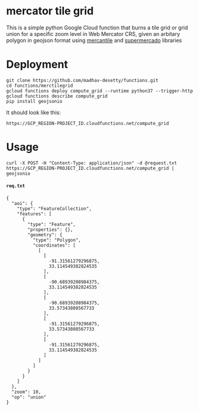 # mercator tile grid 
This is a simple python Google Cloud function that burns a tile grid or grid union for a specific zoom level in  Web Mercator CRS, given an arbitary polygon in geojson format using [mercantile](https://github.com/mapbox/mercantile) and [supermercado](https://github.com/mapbox/supermercado) libraries 

# Deployment
```
git clone https://github.com/madhav-desetty/functions.git
cd functions/merctilegrid
gcloud functions deploy compute_grid --runtime python37 --trigger-http
gcloud functions describe compute_grid
pip install geojsonio
```
It should look like this:
```
https://GCP_REGION-PROJECT_ID.cloudfunctions.net/compute_grid 
```


# Usage
```
curl -X POST -H "Content-Type: application/json" -d @request.txt https://GCP_REGION-PROJECT_ID.cloudfunctions.net/compute_grid | geojsonio
```

#### `req.txt`
```
{
  "aoi": {
    "type": "FeatureCollection",
    "features": [
      {
        "type": "Feature",
        "properties": {},
        "geometry": {
          "type": "Polygon",
          "coordinates": [
            [
              [
                -91.31561279296875,
                33.114549382824535
              ],
              [
                -90.68939208984375,
                33.114549382824535
              ],
              [
                -90.68939208984375,
                33.57343808567733
              ],
              [
                -91.31561279296875,
                33.57343808567733
              ],
              [
                -91.31561279296875,
                33.114549382824535
              ]
            ]
          ]
        }
      }
    ]
  },
  "zoom": 10,
  "op": "union"
}
```
